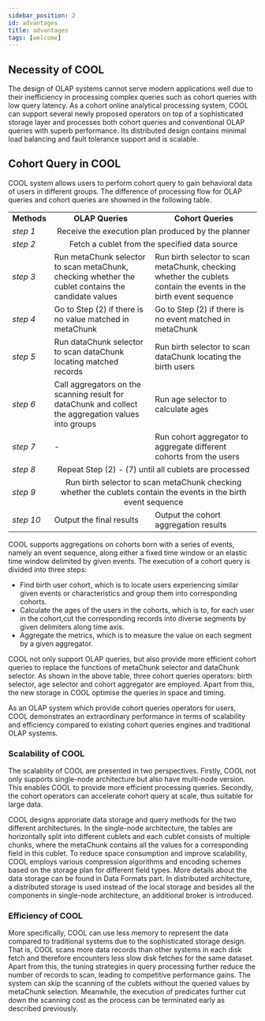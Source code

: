 ```yaml
---
sidebar_position: 2
id: advantages
title: advantages
tags: [welcome]
---
```


## Necessity of COOL
The design of OLAP systems cannot serve modern applications well due to their inefficiency in processing complex queries such as cohort queries with low query latency. As a cohort online analytical processing system, COOL can support several newly proposed operators on top of a sophisticated storage layer and processes both cohort queries and conventional OLAP queries with superb performance. Its distributed design contains minimal load balancing and fault tolerance support and is scalable. 

## Cohort Query in COOL
COOL system allows users to perform cohort query to gain behavioral data of users in different groups. The difference of processing flow for OLAP queries and cohort queries are showned in the following table.

<table>
    <tr>
        <td><b>Methods <b></td> 
        <td style="text-align:center"><b>OLAP Queries<b></td> 
        <td style="text-align:center"><b>Cohort Queries<b></td> 
    </tr>
    <tr>
  		 <td><i>step 1<i></td> 
      	 <td colspan="2" style="text-align:center">Receive the execution plan produced by the planner</td>    
    </tr>
    <tr>
        <td><i>step 2<i></td> 
        <td colspan="2"style="text-align:center">Fetch a cublet from the specified data source</td>    
    </tr>
    <tr>
        <td><i>step 3<i></td> 
        <td>Run metaChunk selector to scan metaChunk, checking whether the cublet contains the candidate values</td> 
        <td>Run birth selector to scan metaChunk, checking whether the cublets contain the events in the birth event sequence</td> 
    </tr>
    <tr>
        <td><i>step 4<i></td> 
        <td>Go to Step (2) if there is no value matched in metaChunk</td> 
        <td>Go to Step (2) if there is no event matched in metaChunk</td> 
    </tr>
    <tr>
        <td><i>step 5<i></td> 
        <td>Run dataChunk selector to scan dataChunk locating matched records</td> 
        <td>Run birth selector to scan dataChunk locating the birth users</td> 
    </tr>
    <tr>
        <td><i>step 6<i></td> 
        <td>Call aggregators on the scanning result for dataChunk and collect the aggregation values into groups</td> 
        <td>Run age selector to calculate ages</td> 
    </tr>
    <tr>
        <td><i>step 7<i></td> 
        <td> - </td> 
        <td>Run cohort aggregator to aggregate different cohorts from the users</td> 
    </tr>
    <tr>
        <td><i>step 8<i></td> 
        <td colspan="2" style="text-align:center">Repeat Step (2) - (7) until all cublets are processed</td> 
    </tr>
    <tr>
        <td><i>step 9<i></td> 
        <td colspan="2" style="text-align:center">Run birth selector to scan metaChunk checking whether the cublets contain the events in the birth event sequence</td> 
    </tr>
    <tr>
        <td><i>step 10<i></td> 
        <td>Output the final results</td> 
        <td>Output the cohort aggregation results</td> 
    </tr>
</table>

COOL supports aggregations on cohorts born with a series of events, namely an event sequence, along either a fixed time window or an elastic time window delimited by given events. The execution of a cohort query is divided into three steps: 
- Find birth user cohort, which is to locate users experiencing similar given events or characteristics and group them into corresponding cohorts.
- Calculate the ages of the users in the cohorts, which is to, for each user in the cohort,cut the corresponding records into diverse segments by given delimiters along time axis.
- Aggregate the metrics, which is to measure the value on each segment by a given aggregator.

COOL not only support OLAP queries, but also provide more efficient cohort queries to replace the functions of metaChunk selector and dataChunk selector. As shown in the above table, three cohort queries operators: birth selector, age selector and cohort aggregator are employed. Apart from this, the new storage in COOL optimise the queries in space and timing.

As an OLAP system which provide cohort queries operators for users, COOL demonstrates an extraordinary performance in terms of scalability and efficiency compared to existing cohort queries engines and traditional OLAP systems.

### Scalability of COOL
The scalablity of COOL are presented in two perspectives. Firstly, COOL not only supports single-node architecture but also have multi-node version. This enables COOL to provide more efficient processing queries. Secondly, the cohort operators can accelerate cohort query at scale, thus suitable for large data. 

COOL designs approriate data storage and query methods for the two different architectures. In the single-node architecture, the tables are horizontally split into different cublets and each cublet consists of multiple chunks, where the metaChunk contains all the values for a corresponding field in this cublet. To reduce space consumption and improve scalability, COOL employs various compression algorithms and encoding schemes based on the storage plan for different field types. More details about the data storage can be found in Data Formats part. In distributed architecture, a distributed storage is used instead of the local storage and besides all the components in single-node architecture, an additional broker is introduced.

### Efficiency of COOL
More specifically, COOL can use less memory to represent the data compared to traditional systems due to the sophisticated storage design. That is, COOL scans more data records than other systems in each disk fetch and therefore encounters less slow disk fetches for the same dataset. Apart from this, the tuning strategies in query processing further reduce the number of records to scan, leading to competitive performance gains. The system can skip the scanning of the cublets without
the queried values by metaChunk selection. Meanwhile, the execution of predicates further cut down the scanning cost as the process can be terminated early as described previously.